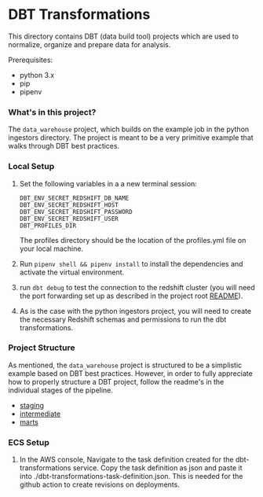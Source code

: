 # DBT Transformations
This directory contains DBT (data build tool) projects which are used to normalize, organize and prepare data for analysis.

Prerequisites:
- python 3.x
- pip
- pipenv

### What's in this project?
The `data_warehouse` project, which builds on the example job in the python ingestors directory.  The project is meant to be a very primitive example that walks through DBT best practices.

### Local Setup
1. Set the following variables in a a new terminal session:
    ```
    DBT_ENV_SECRET_REDSHIFT_DB_NAME
    DBT_ENV_SECRET_REDSHIFT_HOST
    DBT_ENV_SECRET_REDSHIFT_PASSWORD
    DBT_ENV_SECRET_REDSHIFT_USER
    DBT_PROFILES_DIR
    ```
    The profiles directory should be the location of the profiles.yml file on your local machine.
1. Run `pipenv shell && pipenv install` to install the dependencies and activate the virtual environment.

1. run `dbt debug` to test the connection to the redshift cluster (you will need the port forwarding set up as described in the project root [README](../README.md)).

1. As is the case with the python ingestors project, you will need to create the necessary Redshift schemas and permissions to run the dbt transformations.

### Project Structure
As mentioned, the `data_warehouse` project is structured to be a simplistic example based on DBT best practices.  However, in order to fully appreciate how to properly structure a DBT project, follow the readme's in the individual stages of the pipeline.
- [staging](./data_warehouse/models/staging/README.md)
- [intermediate](./data_warehouse/models/intermediate/readme.md)
- [marts](./data_warehouse/models/marts/readme.md)

### ECS Setup
1. In the AWS console, Navigate to the task definition created for the dbt-transformations service.  Copy the task definition as json and paste it into ./dbt-transformations-task-definition.json.  This is needed for the github action to create revisions on deployments.
